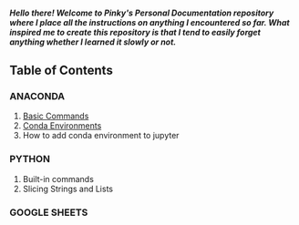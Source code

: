 ##### Hello there! Welcome to Pinky's Personal Documentation repository where I place all the instructions on anything I encountered so far. What inspired me to create this repository is that I tend to easily forget anything whether I learned it slowly or not.



## Table of Contents
### ANACONDA
1. [Basic Commands](https://github.com/pfdhn/Personal-Documentation/blob/main/Basic%20Commands.md)
2. [Conda Environments](https://github.com/pfdhn/Personal-Documentation/blob/main/Conda%20Environment.md)
3. How to add conda environment to jupyter

### PYTHON
1. Built-in commands
2. Slicing Strings and Lists

### GOOGLE SHEETS


  


